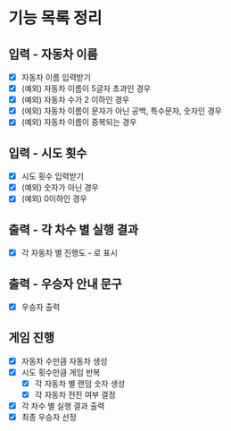  # 기능 목록 정리
 ## 입력 - 자동차 이름
- [x] 자동차 이름 입력받기
- [x] (예외) 자동차 이름이 5글자 초과인 경우
- [x] (예외) 자동차 수가 2 이하인 경우
- [x] (에외) 자동차 이름이 문자가 아닌 공백, 특수문자, 숫자인 경우
- [x] (예외) 자동차 이름이 중복되는 경우

## 입력 - 시도 횟수
- [x] 시도 횟수 입력받기
- [x] (예외) 숫자가 아닌 경우
- [x] (예외) 0이하인 경우

## 출력 - 각 차수 별 실행 결과
- [x] 각 자동차 별 진행도 - 로 표시

## 출력 - 우승자 안내 문구
- [x] 우승자 출력

## 게임 진행
- [x] 자동차 수만큼 자동차 생성
- [x] 시도 횟수만큼 게임 반복
  - [x] 각 자동차 별 랜덤 숫자 생성
  - [x] 각 자동차 전진 여부 결정
- [x] 각 차수 별 실행 결과 출력
- [x] 최종 우승자 선정
